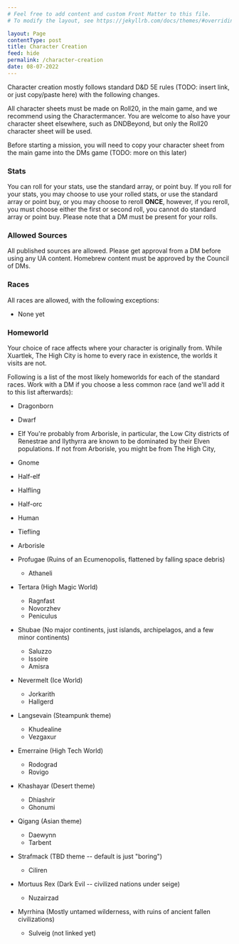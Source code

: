 ```yaml
---
# Feel free to add content and custom Front Matter to this file.
# To modify the layout, see https://jekyllrb.com/docs/themes/#overriding-theme-defaults

layout: Page
contentType: post
title: Character Creation
feed: hide
permalink: /character-creation
date: 08-07-2022
---
```


Character creation mostly follows standard D&D 5E rules (TODO: insert link, or just copy/paste here) with the following changes.

All character sheets must be made on Roll20, in the main game, and we recommend using the Charactermancer. You are welcome to also have your character sheet elsewhere, such as DNDBeyond, but only the Roll20 character sheet will be used.

Before starting a mission, you will need to copy your character sheet from the main game into the DMs game (TODO: more on this later)

### Stats
You can roll for your stats, use the standard array, or point buy. If you roll for your stats, you may choose to use your rolled stats, or use the standard array or point buy, or you may choose to reroll **ONCE**, however, if you reroll, you must choose either the first or second roll, you cannot do standard array or point buy. Please note that a DM must be present for your rolls.

### Allowed Sources
All published sources are allowed. Please get approval from a DM before using any UA content. Homebrew content must be approved by the Council of DMs.

### Races
All races are allowed, with the following exceptions:
- None yet

### Homeworld
Your choice of race affects where your character is originally from. While Xuartlek, The High City is home to every race in existence, the worlds it visits are not.

Following is a list of the most likely homeworlds for each of the standard races. Work with a DM if you choose a less common race (and we'll add it to this list afterwards):
- Dragonborn
- Dwarf
- Elf
	You're probably from Arborisle, in particular, the Low City districts of Renestrae and Ilythyrra are known to be dominated by their Elven populations. If not from Arborisle, you might be from The High City, 
- Gnome
- Half-elf
- Halfling
- Half-orc
- Human
- Tiefling

- Arborisle 
- Profugae (Ruins of an Ecumenopolis, flattened by falling space debris)
	- Athaneli
- Tertara (High Magic World)
	- Ragnfast
	- Novorzhev
	- Peniculus
- Shubae (No major continents, just islands, archipelagos, and a few minor continents)
	- Saluzzo
	- Issoire
	- Amisra
- Nevermelt (Ice World)
	- Jorkarith
	- Hallgerd
- Langsevain (Steampunk theme)
	- Khudealine
	- Vezgaxur
- Emerraine (High Tech World)
	- Rodograd
	- Rovigo
- Khashayar (Desert theme)
	- Dhiashrir
	- Ghonumi
- Qigang (Asian theme)
	- Daewynn
	- Tarbent
- Strafmack (TBD theme -- default is just "boring")
	- Ciliren
- Mortuus Rex (Dark Evil -- civilized nations under seige)
	- Nuzairzad
- Myrrhina (Mostly untamed wilderness, with ruins of ancient fallen civilizations)
	- Sulveig (not linked yet)